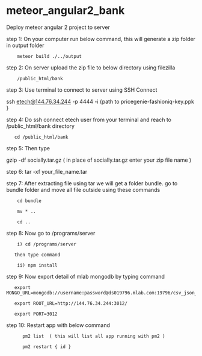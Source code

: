 # meteor_angular2_bank


Deploy meteor angular 2 project to server

step 1: On your computer run below command, this will generate a zip folder in output folder
       
        meteor build ./../output

step 2: On server upload the zip file to  below directory using filezilla

        /public_html/bank


step 3: Use terminal to connect to server using SSH Connect

ssh etech@144.76.34.244 -p 4444 -i  {path to pricegenie-fashioniq-key.ppk }


step 4: Do ssh connect etech user from your terminal and reach to /public_html/bank  directory

       cd /public_html/bank

step 5: Then type 

gzip -df socially.tar.gz ( in place of socially.tar.gz enter your zip file name )

step 6: tar -xf  your_file_name.tar 

step 7: After extracting file using tar we will get a folder bundle. go to bundle folder and move all file outside using these commands

        cd bundle

        mv * ..

        cd ..

step 8: Now go to /programs/server 
       
        
        i) cd /programs/server

       then type command 

        ii) npm install

step 9: Now  export detail of mlab mongodb by typing command 

       export MONGO_URL=mongodb://username:password@ds019796.mlab.com:19796/csv_json_test 

       export ROOT_URL=http://144.76.34.244:3012/

       export PORT=3012 

step 10: Restart app with below command

          pm2 list  ( this will list all app running with pm2 )

          pm2 restart { id }

